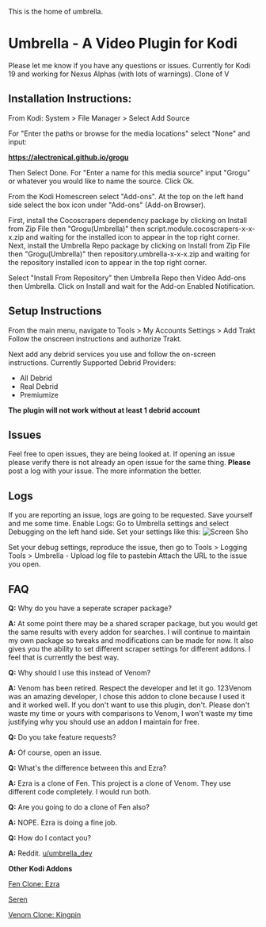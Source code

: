 This is the home of umbrella.

# Umbrella - A Video Plugin for Kodi

Please let me know if you have any questions or issues. 
Currently for Kodi 19 and working for Nexus Alphas (with lots of warnings).
Clone of V

## Installation Instructions:
From Kodi:
System > File Manager > Select Add Source

For "Enter the paths or browse for the media locations" select "None" and input:

**https://alectronical.github.io/grogu**

Then Select Done. For "Enter a name for this media source" input "Grogu" or whatever you would like to name the source.
Click Ok.

From the Kodi Homescreen select "Add-ons".
At the top on the left hand side select the box icon under "Add-ons" (Add-on Browser).

First, install the Cocoscrapers dependency package by clicking on Install from Zip File then "Grogu(Umbrella)" then script.module.cocoscrapers-x-x-x.zip and waiting for the installed icon to appear in the top right corner.
Next, install the Umbrella Repo package by clicking on Install from Zip File then "Grogu(Umbrella)" then repository.umbrella-x-x-x.zip and waiting for the repository installed icon to appear in the top right corner.

Select "Install From Repository" then Umbrella Repo then Video Add-ons then Umbrella. Click on Install and wait for the Add-on Enabled Notification.

## Setup Instructions

From the main menu, navigate to Tools > My Accounts Settings > Add Trakt
Follow the onscreen instructions and authorize Trakt.

Next add any debrid services you use and follow the on-screen instructions.
Currently Supported Debrid Providers:
- All Debrid
- Real Debrid
- Premiumize

**The plugin will not work without at least 1 debrid account**

## Issues
Feel free to open issues, they are being looked at.
If opening an issue please verify there is not already an open issue for the same thing.
**Please** post a log with your issue. The more information the better.

## Logs
If you are reporting an issue, logs are going to be requested. Save yourself and me some time.
Enable Logs: Go to Umbrella settings and select Debugging on the left hand side.
Set your settings like this:
![Screen Sho](https://user-images.githubusercontent.com/107957815/177895894-eb3f68cb-cd83-4d05-b033-6588579f2ce5.png)

Set your debug settings, reproduce the issue, then go to Tools > Logging Tools > Umbrella - Upload log file to pastebin
Attach the URL to the issue you open.

## FAQ

**Q:** Why do you have a seperate scraper package?

**A:** At some point there may be a shared scraper package, but you would get the same results with every addon for searches. I will continue to maintain my own package so tweaks and modifications can be made for now. It also gives you the ability to set different scraper settings for different addons. I feel that is currently the best way.


**Q:** Why should I use this instead of Venom?

**A:** Venom has been retired. Respect the developer and let it go. 123Venom was an amazing developer, I chose this addon to clone because I used it and it worked well. If you don't want to use this plugin, don't. Please don't waste my time or yours with comparisons to Venom, I won't waste my time justifying why you should use an addon I maintain for free.


**Q:** Do you take feature requests?

**A:** Of course, open an issue.


**Q:** What's the difference between this and Ezra?

**A:** Ezra is a clone of Fen. This project is a clone of Venom. They use different code completely. I would run both.


**Q:** Are you going to do a clone of Fen also?

**A:** NOPE. Ezra is doing a fine job.


**Q:** How do I contact you?

**A:** Reddit. [u/umbrella_dev](https://www.reddit.com/user/umbrella_dev)



**Other Kodi Addons**

[Fen Clone: Ezra](https://github.com/Ezra-Hubbard/)

[Seren](https://github.com/nixgates/)

[Venom Clone: Kingpin](https://github.com/Wilson-Fisk/kingpin)



